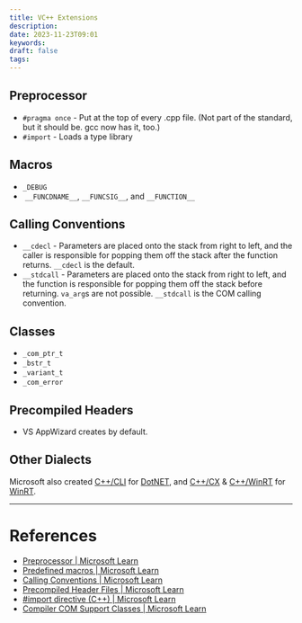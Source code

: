```yaml
---
title: VC++ Extensions
description: 
date: 2023-11-23T09:01
keywords: 
draft: false
tags:
---
```

## Preprocessor

- `#pragma once` - Put at the top of every .cpp file.  (Not part of the standard, but it should be. gcc now has it, too.)
- `#import` - Loads a type library
## Macros

- `_DEBUG`
-  `__FUNCDNAME__`, `__FUNCSIG__`, and `__FUNCTION__`
## Calling Conventions

- `__cdecl` - Parameters are placed onto the stack from right to left, and the caller is responsible for popping them off the stack after the function returns.  `__cdecl` is the default.
- `__stdcall` - Parameters are placed onto the stack from right to left, and the function is responsible for popping them off the stack before returning.  `va_arg`s are not possible.  `__stdcall` is the COM calling convention.
## Classes

- `_com_ptr_t`
- `_bstr_t`
- `_variant_t`
- `_com_error`
## Precompiled Headers

- VS AppWizard creates by default.

## Other Dialects

Microsoft also created [C++/CLI](/notes/) for [DotNET](/notes/computer/microsoft/dotnet), and [C++/CX](/notes/) & [C++/WinRT](/notes/) for [WinRT](/notes/).

---
# References

- [Preprocessor | Microsoft Learn](https://learn.microsoft.com/en-us/cpp/preprocessor/preprocessor?view=msvc-170)
- [Predefined macros | Microsoft Learn](https://learn.microsoft.com/en-us/cpp/preprocessor/predefined-macros?view=msvc-170)
- [Calling Conventions | Microsoft Learn](https://learn.microsoft.com/en-us/cpp/cpp/calling-conventions?view=msvc-170)
- [Precompiled Header Files | Microsoft Learn](https://learn.microsoft.com/en-us/cpp/build/creating-precompiled-header-files?view=msvc-170)
- [#import directive (C++) | Microsoft Learn](https://learn.microsoft.com/en-us/cpp/preprocessor/hash-import-directive-cpp?view=msvc-170)
- [Compiler COM Support Classes | Microsoft Learn](https://learn.microsoft.com/en-us/cpp/cpp/compiler-com-support-classes?view=msvc-170)

